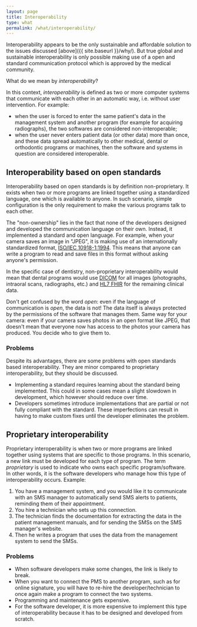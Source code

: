 ```yaml
---
layout: page
title: Interoperability
type: what
permalink: /what/interoperability/
---
```


Interoperability appears to be the only sustainable and affordable solution to the issues discussed [above]({{ site.baseurl }}/why/). But true global and sustainable interoperability is only possible making use of a open and standard communication protocol which is approved by the medical community.

What do we mean by _interoperability_?

In this context, _interoperability_ is defined as two or more computer systems that communicate with each other in an automatic way, i.e. without user intervention. For example:

- when the user is forced to enter the same patient's data in the management system and another program (for example for acquiring radiographs), the two softwares are considered non-interoperable;
- when the user never enters patient data (or other data) more than once, and these data spread automatically to other medical, dental or orthodontic programs or machines, then the software and systems in question are considered interoperable.

## Interoperability based on open standards

Interoperability based on open standards is by definition non-proprietary. It exists when two or more programs are linked together using a standardized language, one which is available to anyone. In such scenario, simple configuration is the only requirement to make the various programs talk to each other.

The "non-ownership" lies in the fact that none of the developers designed and developed the communication language on their own. Instead, it implemented a standard and open language. For example, when your camera saves an image in "JPEG", it is making use of an internationally standardized format, [ISO/IEC 10918-1:1994](https://www.iso.org/standard/18902.html). This means that anyone can write a program to read and save files in this format without asking anyone's permission.

In the specific case of dentistry, non-proprietary interoperability would mean that dental programs would use [DICOM](https://dicomstandard.org) for all images (photographs, intraoral scans, radiographs, etc.) and [HL7 FHIR](https://www.hl7.org/fhir/) for the remaining clinical data.

Don't get confused by the word _open_: even if the language of communication is _open_, the data is not! The data itself is always protected by the permissions of the software that manages them. Same way for your camera: even if your camera saves photos in an open format like JPEG, that doesn't mean that everyone now has access to the photos your camera has produced. You decide who to give them to.


### Problems

Despite its advantages, there are some problems with open standards based interoperability. They are minor compared to proprietary interoperability, but they should be discussed.

- Implementing a standard requires learning about the standard being implemented. This could in some cases mean a slight slowdown in development, which however should reduce over time.
- Developers sometimes introduce implementations that are partial or not fully compliant with the standard. These imperfections can result in having to make custom fixes until the developer eliminates the problem.

## Proprietary interoperability

Proprietary interoperability is when two or more programs are linked together using systems that are specific to those programs. In this scenario, a new link must be developed for each type of program. The term _proprietary_ is used to indicate who owns each specific program/software. In other words, it is the software developers who manage how this type of interoperability occurs. Example:

1. You have a management system, and you would like it to communicate with an SMS manager to automatically send SMS alerts to patients, reminding them of their appointment.
1. You hire a technician who sets up this connection.
1. The technician finds the documentation for extracting the data in the patient management manuals, and for sending the SMSs on the SMS manager's website. 
1. Then he writes a program that uses the data from the management system to send the SMSs.

### Problems

- When software developers make some changes, the link is likely to break.
- When you want to connect the PMS to another program, such as for online signature, you will have to re-hire the developer/technician to once again make a program to connect the two systems.
- Programming and maintenance gets expensive.
- For the software developer, it is more expensive to implement this type of interoperability because it has to be designed and developed from scratch.

